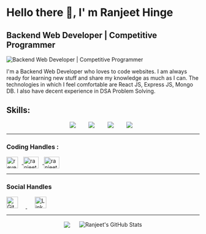 # Hello there 👋, I' m Ranjeet  Hinge
## Backend Web Developer | Competitive Programmer 
![Backend Web Developer  | Competitive Programmer ](https://image.freepik.com/free-vector/hand-drawn-web-developers_23-2148819604.jpg)

I'm a Backend Web Developer who loves to code websites. I am always ready for learning new stuff and share my knowledge as much as I can.  The technologies in which I feel comfortable are React JS, Express JS, Mongo DB. I  also have decent experience in  DSA Problem Solving.

<h2>Skills:</h2>

<div style="display:flex; justify-content:center;">
  <img src="https://img.icons8.com/color/48/000000/react-native.png" style="margin-right: 10px;"> &nbsp;&nbsp;&nbsp;&nbsp;&nbsp;&nbsp;
  <img src="https://img.icons8.com/color/48/000000/nodejs.png" style="margin-right: 10px;"> &nbsp;&nbsp;&nbsp;&nbsp;&nbsp;&nbsp;
  <img src="https://img.icons8.com/color/48/000000/express.png" style="margin-right: 10px;"> &nbsp;&nbsp;&nbsp;&nbsp;&nbsp;&nbsp;
  <img src="https://img.icons8.com/color/48/000000/mongodb.png" style="margin-right: 10px;">
</div>

<hr> </hr>
<h3 align="left">Coding Handles :</h3>
<p align="left">
  <a href="https://www.codechef.com/users/revenge_ff" target="_blank">
   <img align="center" src="https://www.codechef.com/sites/all/themes/abessive/cc-logo.svg" alt="revenge_ff" height="30" width="30" style="margin-right: 10px;"/>
  </a>
  <a href="https://www.hackerrank.com/ranjeethingeoff1" target="_blank">
    <img align="center" src="https://raw.githubusercontent.com/rahuldkjain/github-profile-readme-generator/master/src/images/icons/Social/hackerrank.svg" alt="ranjeethingeoff1" height="30" width="40" style="margin-right: 10px;">
  </a>
  <a href="https://www.leetcode.com/ranjeethingeofficial" target="_blank">
    <img align="center" src="https://raw.githubusercontent.com/rahuldkjain/github-profile-readme-generator/master/src/images/icons/Social/leet-code.svg" alt="ranjeethingeofficial" height="30" width="40">
  </a>
</p>

<hr></hr>

<!-- <h3 align="left">Internships:</h3>
<p align="left">
  <a href="https://www.connectwise.com/" target="_blank" rel="noreferrer">
    <img src="https://i.imgur.com/PfjLH1p.png" alt="ConnectWise" height="30" style="margin-right: 10px;"/>
  </a>
  <a href="https://cimpress.com/" target="_blank" rel="noreferrer">
    <img src="https://i.imgur.com/e2nZnEs.png" alt="Cimpress" height="30" />
  </a>
</p>
<hr></hr> -->

<h3 align="left"> Social Handles </h3>

<a href="https://github.com/ranjeet-programmer" target="_blank" rel="noreferrer">
    <img src="https://github.githubassets.com/images/modules/logos_page/GitHub-Mark.png" alt="GitHub" height="30" style="margin-right: 20px;">
  </a>&nbsp;&nbsp;&nbsp;&nbsp;

<a href="https://www.linkedin.com/in/ranjeet-hinge-7884b019b/" target="_blank">
    <img src="https://www.freepnglogos.com/uploads/linkedin-blue-style-logo-png-0.png" alt="LinkedIn" height="30" />
  </a>

<hr>
<div align="center">
  <img align="center" src="https://github-readme-stats.vercel.app/api/top-langs/?username=ranjeet-programmer&layout=compact&theme=dark" />
  &nbsp;&nbsp;&nbsp;&nbsp;
  <img align="center" src="https://github-readme-stats.vercel.app/api?username=ranjeet-programmer&show_icons=true&line_height=27&count_private=true&theme=dark" alt="Ranjeet's GitHub Stats" />
</div>





